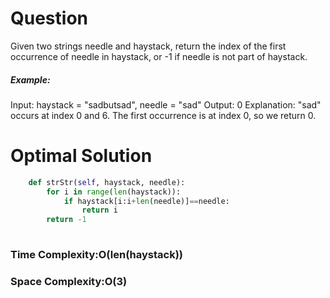 # Question
Given two strings needle and haystack, return the index of the first occurrence of needle in haystack, or -1 if needle is not part of haystack.

##### Example:
Input: haystack = "sadbutsad", needle = "sad"
Output: 0
Explanation: "sad" occurs at index 0 and 6.
The first occurrence is at index 0, so we return 0.

# Optimal Solution

``` python
    def strStr(self, haystack, needle):
        for i in range(len(haystack)):
            if haystack[i:i+len(needle)]==needle:
                return i
        return -1
            
```
### Time Complexity:O(len(haystack))
### Space Complexity:O(3) 
